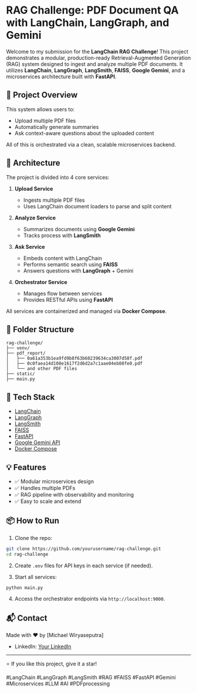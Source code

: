 # RAG Challenge: PDF Document QA with LangChain, LangGraph, and Gemini

Welcome to my submission for the **LangChain RAG Challenge**! This project demonstrates a modular, production-ready Retrieval-Augmented Generation (RAG) system designed to ingest and analyze multiple PDF documents. It utilizes **LangChain**, **LangGraph**, **LangSmith**, **FAISS**, **Google Gemini**, and a microservices architecture built with **FastAPI**.

## 🚀 Project Overview

This system allows users to:

* Upload multiple PDF files
* Automatically generate summaries
* Ask context-aware questions about the uploaded content

All of this is orchestrated via a clean, scalable microservices backend.

## 🧱 Architecture

The project is divided into 4 core services:

1. **Upload Service**

   * Ingests multiple PDF files
   * Uses LangChain document loaders to parse and split content

2. **Analyze Service**

   * Summarizes documents using **Google Gemini**
   * Tracks process with **LangSmith**

3. **Ask Service**

   * Embeds content with LangChain
   * Performs semantic search using **FAISS**
   * Answers questions with **LangGraph** + Gemini

4. **Orchestrator Service**

   * Manages flow between services
   * Provides RESTful APIs using **FastAPI**

All services are containerized and managed via **Docker Compose**.

## 📂 Folder Structure

```
rag-challenge/
├── venv/
├── pdf_report/
│   ├── 0a61a353b1ea9fd9b8f63b60239634ca3007d58f.pdf
│   ├── 0c0faea14d108e1617f2d6d2a7c1aae04eb88fe0.pdf
│   └── and other PDF files
├── static/
├── main.py
```

## 🔧 Tech Stack

* [LangChain](https://github.com/langchain-ai/langchain)
* [LangGraph](https://github.com/langchain-ai/langgraph)
* [LangSmith](https://smith.langchain.com/)
* [FAISS](https://github.com/facebookresearch/faiss)
* [FastAPI](https://fastapi.tiangolo.com/)
* [Google Gemini API](https://ai.google.dev/)
* [Docker Compose](https://docs.docker.com/compose/)

## 💡 Features

* ✅ Modular microservices design
* ✅ Handles multiple PDFs
* ✅ RAG pipeline with observability and monitoring
* ✅ Easy to scale and extend

## 📦 How to Run

1. Clone the repo:

```bash
git clone https://github.com/yourusername/rag-challenge.git
cd rag-challenge
```

2. Create `.env` files for API keys in each service (if needed).

3. Start all services:

```bash
python main.py
```

4. Access the orchestrator endpoints via `http://localhost:9000`.

## 📬 Contact

Made with ❤️ by \[Michael Wiryaseputra]

* LinkedIn: [Your LinkedIn]([https://www.linkedin.com/in/yourprofile/](https://www.linkedin.com/in/michael-wiryaseputra/))


---

⭐ If you like this project, give it a star!

#LangChain #LangGraph #LangSmith #RAG #FAISS #FastAPI #Gemini #Microservices #LLM #AI #PDFprocessing

